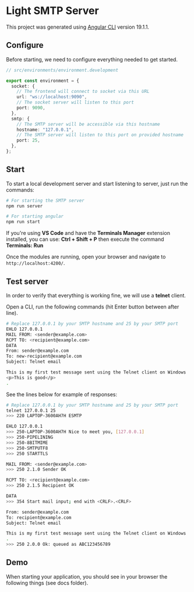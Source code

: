 # Light SMTP Server

This project was generated using [Angular CLI](https://github.com/angular/angular-cli) version 19.1.1.

## Configure

Before starting, we need to configure everything needed to get started.

```ts
// src/environments/environment.development

export const environment = {
  socket: {
    // The frontend will connect to socket via this URL
    url: "ws://localhost:9090",
    // The socket server will listen to this port
    port: 9090,
  },
  smtp: {
    // The SMTP server will be accessible via this hostname
    hostname: "127.0.0.1",
    // The SMTP server will listen to this port on provided hostname
    port: 25,
  },
};
```

## Start

To start a local development server and start listening to server, just run the commands:

```bash
# For starting the SMTP server
npm run server

# For starting angular
npm run start
```

If you're using **VS Code** and have the **Terminals Manager** extension installed, you can use: **Ctrl + Shift + P** then execute the command **Terminals: Run**

Once the modules are running, open your browser and navigate to `http://localhost:4200/`.

## Test server

In order to verify that everything is working fine, we will use a **telnet** client.

Open a CLI, run the following commands (hit Enter button between after line).

```bash
# Replace 127.0.0.1 by your SMTP hostname and 25 by your SMTP port
EHLO 127.0.0.1
MAIL FROM: <sender@example.com>
RCPT TO: <recipient@example.com>
DATA
From: sender@example.com
To: new-recipient@example.com
Subject: Telnet email

This is my first test message sent using the Telnet client on Windows
<p>This is good</p>
.
```

See the lines below for example of responses:

```bash
# Replace 127.0.0.1 by your SMTP hostname and 25 by your SMTP port
telnet 127.0.0.1 25
>>> 220 LAPTOP-3600AH7H ESMTP

EHLO 127.0.0.1
>>> 250-LAPTOP-3600AH7H Nice to meet you, [127.0.0.1]
>>> 250-PIPELINING
>>> 250-8BITMIME
>>> 250-SMTPUTF8
>>> 250 STARTTLS

MAIL FROM: <sender@example.com>
>>> 250 2.1.0 Sender OK

RCPT TO: <recipient@example.com>
>>> 250 2.1.5 Recipient OK

DATA
>>> 354 Start mail input; end with <CRLF>.<CRLF>

From: sender@example.com
To: recipient@example.com
Subject: Telnet email

This is my first test message sent using the Telnet client on Windows
.
>>> 250 2.0.0 Ok: queued as ABC123456789
```

## Demo

When starting your application, you should see in your browser the following things (see docs folder).
